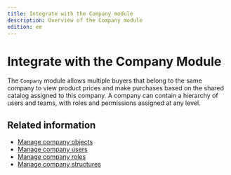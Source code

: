 ```yaml
---
title: Integrate with the Company module
description: Overview of the Company module
edition: ee
---
```


# Integrate with the Company Module

The `Company` module allows multiple buyers that belong to the same company to view product prices and make purchases based on the shared catalog assigned to this company. A company can contain a hierarchy of users and teams, with roles and permissions assigned at any level.

## Related information

- [Manage company objects](company-object.md)
- [Manage company users](company-users.md)
- [Manage company roles](roles.md)
- [Manage company structures](company-structures.md)
